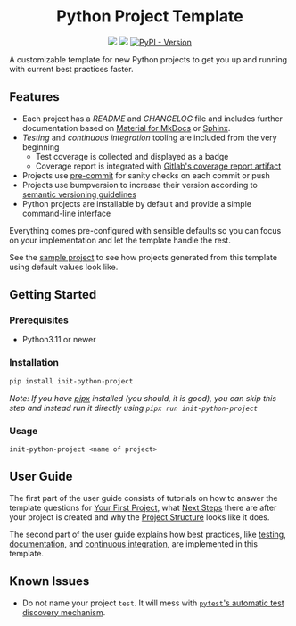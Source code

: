 <div align=center>
<h1>Python Project Template</h1>

[![](https://img.shields.io/badge/python-3.11-blue)][sample project]
[![](https://img.shields.io/badge/Example-Sample_Project-blue)][sample project]
[![PyPI - Version](https://img.shields.io/pypi/v/init-python-project)][pypi]

</div>

[pypi]: https://pypi.org/project/init-python-project/

<!-- start -->

A customizable template for new Python projects to get you up and running with current best practices faster.

## Features

- Each project has a *README* and *CHANGELOG* file and includes further documentation based on [Material for MkDocs][] or [Sphinx][].
- *Testing* and *continuous integration* tooling are included from the very beginning
    - Test coverage is collected and displayed as a badge
    - Coverage report is integrated with [Gitlab's coverage report artifact][gitlab coverage report]
- Projects use [pre-commit][] for sanity checks on each commit or push
- Projects use bumpversion to increase their version according to [semantic versioning guidelines][semver]
- Python projects are installable by default and provide a simple command-line interface

[material for mkdocs]: https://squidfunk.github.io/mkdocs-material
[sphinx]: https://www.sphinx-doc.org
[gitlab coverage report]: https://docs.gitlab.com/ee/ci/yaml/artifacts_reports.html#artifactsreportscoverage_report
[pre-commit]: https://pre-commit.com/
[semver]: https://semver.org/

Everything comes pre-configured with sensible defaults so you can focus on your implementation and let the template handle the rest.

See the [sample project][] to see how projects generated from this template using default values look like.

[sample project]: https://github.com/jannismain/python-project-template-example

## Getting Started

### Prerequisites

* Python3.11 or newer

### Installation

```sh
pip install init-python-project
```

*Note: If you have [pipx][] installed (you should, it is good), you can skip this step and instead run it directly using `pipx run init-python-project`*

[pipx]: https://pypa.github.io/pipx/

### Usage

```console
init-python-project <name of project>
```

<!-- usage-end -->

## User Guide

The first part of the user guide consists of tutorials on how to answer the template questions for [Your First Project][], what [Next Steps][] there are after your project is created and why the [Project Structure][] looks like it does.

[your first project]: https://jannismain.github.io/python-project-template/user-guide/first-project
[next steps]: https://jannismain.github.io/python-project-template/user-guide/first-project
[project structure]: https://jannismain.github.io/python-project-template/user-guide/project-structure

The second part of the user guide explains how best practices, like [testing][], [documentation][], and [continuous integration][], are implemented in this template.

[testing]: https://jannismain.github.io/python-project-template/user-guide/topics/testing
[documentation]: https://jannismain.github.io/python-project-template/user-guide/topics/documentation
[continuous integration]: https://jannismain.github.io/python-project-template/user-guide/topics/ci

## Known Issues

* Do not name your project `test`. It will mess with [`pytest`'s automatic test discovery mechanism](https://docs.pytest.org/explanation/goodpractices.html#conventions-for-python-test-discovery).
